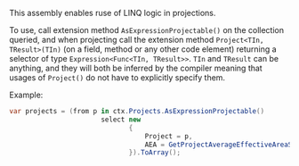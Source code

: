 This assembly enables ruse of LINQ logic in projections.

To use, call extension method `AsExpressionProjectable()` on the collection queried, and when
projecting call the extension method `Project<TIn, TResult>(TIn)` (on a field, method or any other
code element) returning a selector of type `Expression<Func<TIn, TResult>>`.
`TIn` and `TResult` can be anything, and they will both be inferred by the compiler meaning that
usages of `Project()` do not have to explicitly specify them.

Example:
```cs
var projects = (from p in ctx.Projects.AsExpressionProjectable()
                       select new
                              {
                                  Project = p,
                                  AEA = GetProjectAverageEffectiveAreaSelector().Project(p)
                              }).ToArray();
```
